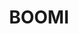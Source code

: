 ---
lastmod: '2025-04-06T06:05:20+00:00'
latitude: -28.894651
layout: suburb
longitude: 149.647249
postcode: '2405'
state: NSW
title: BOOMI
url: /nsw/boomi/
---